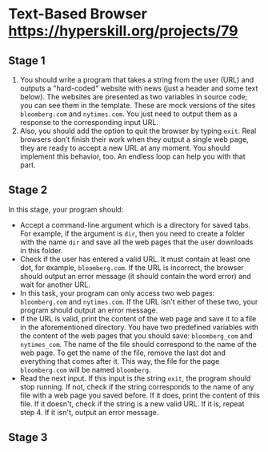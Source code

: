 # Text-Based Browser https://hyperskill.org/projects/79

## Stage 1
1. You should write a program that takes a string from the user (URL) and outputs a "hard-coded" website with news (just a header and some text below).
The websites are presented as two variables in source code; you can see them in the template. These are mock versions of the sites `bloomberg.com` and `nytimes.com`. You just need to output them as a response to the corresponding input URL.
2. Also, you should add the option to quit the browser by typing `exit`. Real browsers don’t finish their work when they output a single web page, they are ready to accept a new URL at any moment. You should implement this behavior, too. An endless loop can help you with that part.

## Stage 2
In this stage, your program should:

* Accept a command-line argument which is a directory for saved tabs. For example, if the argument is `dir`, then you need to create a folder with the name `dir` and save all the web pages that the user downloads in this folder.
* Check if the user has entered a valid URL. It must contain at least one dot, for example, `bloomberg.com`. If the URL is incorrect, the browser should output an error message (it should contain the word error) and wait for another URL.
* In this task, your program can only access two web pages: `bloomberg.com` and `nytimes.com`. If the URL isn't either of these two, your program should output an error message.
* If the URL is valid, print the content of the web page and save it to a file in the aforementioned directory. You have two predefined variables with the content of the web pages that you should save: `bloomberg_com` and `nytimes_com`. The name of the file should correspond to the name of the web page. To get the name of the file, remove the last dot and everything that comes after it. This way, the file for the page `bloomberg.com` will be named `bloomberg`.
* Read the next input. If this input is the string `exit`, the program should stop running. If not, check if the string corresponds to the name of any file with a web page you saved before. If it does, print the content of this file. If it doesn't, check if the string is a new valid URL. If it is, repeat step 4. If it isn't, output an error message.

## Stage 3